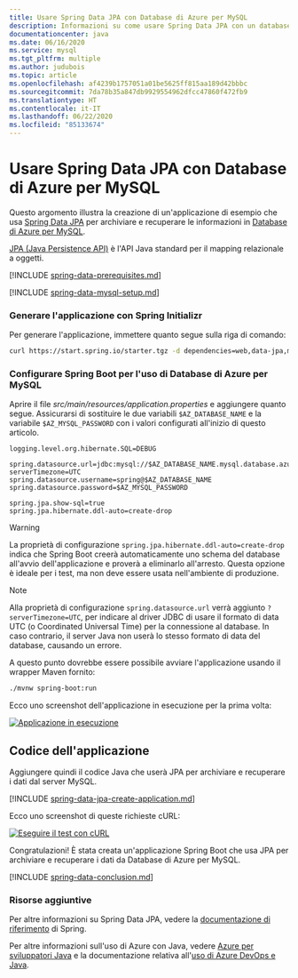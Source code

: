 ```yaml
---
title: Usare Spring Data JPA con Database di Azure per MySQL
description: Informazioni su come usare Spring Data JPA con un database di Database di Azure per MySQL.
documentationcenter: java
ms.date: 06/16/2020
ms.service: mysql
ms.tgt_pltfrm: multiple
ms.author: judubois
ms.topic: article
ms.openlocfilehash: af4239b1757051a01be5625ff815aa189d42bbbc
ms.sourcegitcommit: 7da78b35a847db9929554962dfcc47860f472fb9
ms.translationtype: HT
ms.contentlocale: it-IT
ms.lasthandoff: 06/22/2020
ms.locfileid: "85133674"
---
```

# <a name="use-spring-data-jpa-with-azure-database-for-mysql"></a>Usare Spring Data JPA con Database di Azure per MySQL

Questo argomento illustra la creazione di un'applicazione di esempio che usa [Spring Data JPA](https://spring.io/projects/spring-data-jpa) per archiviare e recuperare le informazioni in [Database di Azure per MySQL](https://docs.microsoft.com/azure/mysql/).

[JPA (Java Persistence API)](https://en.wikipedia.org/wiki/Java_Persistence_API) è l'API Java standard per il mapping relazionale a oggetti.

[!INCLUDE [spring-data-prerequisites.md](includes/spring-data-prerequisites.md)]

[!INCLUDE [spring-data-mysql-setup.md](includes/spring-data-mysql-setup.md)]

### <a name="generate-the-application-by-using-spring-initializr"></a>Generare l'applicazione con Spring Initializr

Per generare l'applicazione, immettere quanto segue sulla riga di comando:

```bash
curl https://start.spring.io/starter.tgz -d dependencies=web,data-jpa,mysql -d baseDir=azure-database-workshop -d bootVersion=2.3.0.RELEASE -d javaVersion=8 | tar -xzvf -
```

### <a name="configure-spring-boot-to-use-azure-database-for-mysql"></a>Configurare Spring Boot per l'uso di Database di Azure per MySQL

Aprire il file *src/main/resources/application.properties* e aggiungere quanto segue. Assicurarsi di sostituire le due variabili `$AZ_DATABASE_NAME` e la variabile `$AZ_MYSQL_PASSWORD` con i valori configurati all'inizio di questo articolo.

```properties
logging.level.org.hibernate.SQL=DEBUG

spring.datasource.url=jdbc:mysql://$AZ_DATABASE_NAME.mysql.database.azure.com:3306/demo?serverTimezone=UTC
spring.datasource.username=spring@$AZ_DATABASE_NAME
spring.datasource.password=$AZ_MYSQL_PASSWORD

spring.jpa.show-sql=true
spring.jpa.hibernate.ddl-auto=create-drop
```

> [!WARNING]
> La proprietà di configurazione `spring.jpa.hibernate.ddl-auto=create-drop` indica che Spring Boot creerà automaticamente uno schema del database all'avvio dell'applicazione e proverà a eliminarlo all'arresto. Questa opzione è ideale per i test, ma non deve essere usata nell'ambiente di produzione.

> [!NOTE]
> Alla proprietà di configurazione `spring.datasource.url` verrà aggiunto `?serverTimezone=UTC`, per indicare al driver JDBC di usare il formato di data UTC (o Coordinated Universal Time) per la connessione al database. In caso contrario, il server Java non userà lo stesso formato di data del database, causando un errore.

A questo punto dovrebbe essere possibile avviare l'applicazione usando il wrapper Maven fornito:

```bash
./mvnw spring-boot:run
```

Ecco uno screenshot dell'applicazione in esecuzione per la prima volta:

[![Applicazione in esecuzione](media/configure-spring-data-jpa-with-azure-mysql/create-mysql-01.png)](media/configure-spring-data-jpa-with-azure-mysql/create-mysql-01.png#lightbox)

## <a name="code-the-application"></a>Codice dell'applicazione

Aggiungere quindi il codice Java che userà JPA per archiviare e recuperare i dati dal server MySQL.

[!INCLUDE [spring-data-jpa-create-application.md](includes/spring-data-jpa-create-application.md)]

Ecco uno screenshot di queste richieste cURL:

[![Eseguire il test con cURL](media/configure-spring-data-jpa-with-azure-mysql/create-mysql-02.png)](media/configure-spring-data-jpa-with-azure-mysql/create-mysql-02.png#lightbox)

Congratulazioni! È stata creata un'applicazione Spring Boot che usa JPA per archiviare e recuperare i dati da Database di Azure per MySQL.

[!INCLUDE [spring-data-conclusion.md](includes/spring-data-conclusion.md)]

### <a name="additional-resources"></a>Risorse aggiuntive

Per altre informazioni su Spring Data JPA, vedere la [documentazione di riferimento](https://docs.spring.io/spring-data/jpa/docs/current/reference/html/#reference) di Spring.

Per altre informazioni sull'uso di Azure con Java, vedere [Azure per sviluppatori Java](/azure/developer/java/) e la documentazione relativa all'[uso di Azure DevOps e Java](/azure/devops/).
